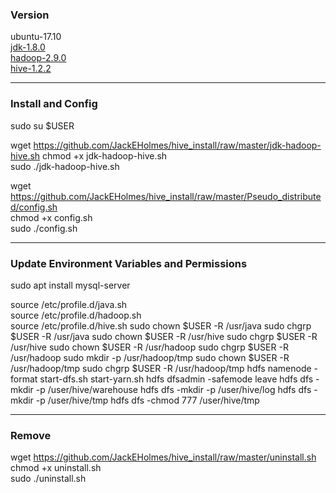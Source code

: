 ### Version

ubuntu-17.10  
[jdk-1.8.0](http://www.oracle.com/technetwork/java/javase/downloads/jdk8-downloads-2133151.html)  
[hadoop-2.9.0](http://mirrors.tuna.tsinghua.edu.cn/apache/hadoop/common/hadoop-2.9.0/)  
[hive-1.2.2](https://mirrors.tuna.tsinghua.edu.cn/apache/hive/hive-1.2.2/)  


* * *

### Install and Config

sudo su $USER

wget https://github.com/JackEHolmes/hive_install/raw/master/jdk-hadoop-hive.sh
chmod +x jdk-hadoop-hive.sh  
sudo ./jdk-hadoop-hive.sh 

wget https://github.com/JackEHolmes/hive_install/raw/master/Pseudo_distributed/config.sh  
chmod +x config.sh  
sudo ./config.sh  

  
* * *

### Update Environment Variables and Permissions
sudo apt install mysql-server

source /etc/profile.d/java.sh  
source /etc/profile.d/hadoop.sh  
source /etc/profile.d/hive.sh 
sudo chown $USER -R /usr/java
sudo chgrp $USER -R /usr/java
sudo chown $USER -R /usr/hive
sudo chgrp $USER -R /usr/hive
sudo chown $USER -R /usr/hadoop
sudo chgrp $USER -R /usr/hadoop
sudo mkdir -p /usr/hadoop/tmp
sudo chown $USER -R /usr/hadoop/tmp
sudo chgrp $USER -R /usr/hadoop/tmp
hdfs namenode -format
start-dfs.sh
start-yarn.sh
hdfs dfsadmin -safemode leave
hdfs dfs -mkdir -p /user/hive/warehouse
hdfs dfs -mkdir -p /user/hive/log
hdfs dfs -mkdir -p /user/hive/tmp
hdfs dfs -chmod 777 /user/hive/tmp



* * *
### Remove
     
wget https://github.com/JackEHolmes/hive_install/raw/master/uninstall.sh  
chmod +x uninstall.sh  
sudo ./uninstall.sh   

